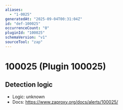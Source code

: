```yaml
---
aliases:
  - "1-0025"
generatedAt: "2025-09-04T00:31:04Z"
id: "def-100025"
occurrenceCount: "0"
pluginId: "100025"
schemaVersion: "v1"
sourceTool: "zap"
---
```


# 100025 (Plugin 100025)

## Detection logic

- Logic: unknown
- Docs: https://www.zaproxy.org/docs/alerts/100025/

